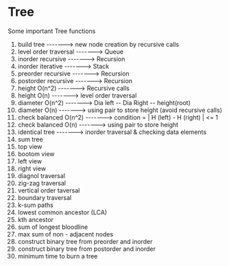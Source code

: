 # Tree
Some important Tree functions 

1) build tree                -------> new node creation by recursive calls
2) level order traversal     -------> Queue
3) inorder recursive         -------> Recursion
4) inorder iterative         -------> Stack
5) preorder recursive        -------> Recursion
6) postorder recursive       -------> Recursion
7) height O(n^2)             -------> Recursive calls
8) height O(n)               -------> level order traversal
9) diameter O(n^2)           -------> Dia left -- Dia Right -- height(root)
10) diameter O(n)            -------> using pair to store height (avoid recursive calls)
11) check balanced O(n^2)    -------> condition = | H (left) - H (right) | <= 1
12) check balanced O(n)      -------> using pair to store height
13) identical tree           -------> inorder traversal & checking data elements
14) sum tree
15) top view
16) bootom view
17) left view
18) right view
19) diagnol traversal
20) zig-zag traversal
21) vertical order taversal
22) boundary traversal
23) k-sum paths
24) lowest common ancestor (LCA)
25) kth ancestor
26) sum of longest bloodline
27) max sum of non - adjacent nodes
28) construct binary tree from preorder and inorder 
29) construct binary tree from postorder and inorder
30) minimum time to burn a tree
